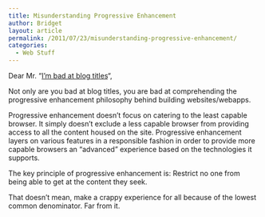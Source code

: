 ```yaml
---
title: Misunderstanding Progressive Enhancement
author: Bridget
layout: article
permalink: /2011/07/23/misunderstanding-progressive-enhancement/
categories:
  - Web Stuff
---
```

Dear Mr. &#8220;[I&#8217;m bad at blog titles][1]&#8220;,

Not only are you bad at blog titles, you are bad at comprehending the progressive enhancement philosophy behind building websites/webapps.

Progressive enhancement doesn&#8217;t focus on catering to the least capable browser. It simply doesn&#8217;t exclude a less capable browser from providing access to all the content housed on the site. Progressive enhancement layers on various features in a responsible fashion in order to provide more capable browsers an &#8220;advanced&#8221; experience based on the technologies it supports.

The key principle of progressive enhancement is: Restrict no one from being able to get at the content they seek.

That doesn&#8217;t mean, make a crappy experience for all because of the lowest common denominator. Far from it.

 [1]: http://daviddickson.tumblr.com/post/7844239089/theres-nothing-progressive-about-progressive